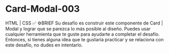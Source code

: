 # Card-Modal-003
HTML | CSS ✅  ⚙️BRIEF  Su desafío es construir este componente de Card | Modal y lograr que se parezca lo más posible al diseño.  Puedes usar cualquier herramienta que te guste para ayudarte a completar el desafío. Entonces, si tienes alguna idea que te gustaría practicar y se relaciona con este desafío, no dudes en intentarlo.
